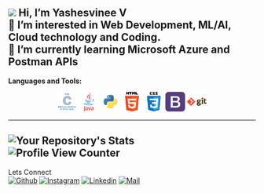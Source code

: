 <img src="https://raw.githubusercontent.com/verma-anushka/verma-anushka/master/gifs/wave.gif" width="30px"> Hi, I’m Yashesvinee V<br>
👀 I’m interested in Web Development, ML/AI, Cloud technology and Coding.  
🌱 I’m currently learning Microsoft Azure and Postman APIs<br> 
----
**Languages and Tools:**

<p align="center">

  <div align="center">
  
  <code><img height="40" src="https://raw.githubusercontent.com/github/explore/80688e429a7d4ef2fca1e82350fe8e3517d3494d/topics/c/c.png"></code>
  <code><img height="40" src="https://raw.githubusercontent.com/devicons/devicon/master/icons/java/java-original-wordmark.svg"></code> 
  <code><img height="40" src="https://raw.githubusercontent.com/github/explore/80688e429a7d4ef2fca1e82350fe8e3517d3494d/topics/python/python.png"></code>
  <code><img height="40" src="https://raw.githubusercontent.com/github/explore/80688e429a7d4ef2fca1e82350fe8e3517d3494d/topics/html/html.png"></code>
  <code><img height="40" src="https://raw.githubusercontent.com/github/explore/80688e429a7d4ef2fca1e82350fe8e3517d3494d/topics/css/css.png"></code> 
  <code><img height="40" src="https://raw.githubusercontent.com/github/explore/80688e429a7d4ef2fca1e82350fe8e3517d3494d/topics/bootstrap/bootstrap.png"></code>
   <code><img height="40" src="https://raw.githubusercontent.com/github/explore/80688e429a7d4ef2fca1e82350fe8e3517d3494d/topics/git/git.png"></code> 
 

  </div>
  </p>

----



![Your Repository's Stats](https://github-readme-stats.vercel.app/api?username=Yashesvinee&show_icons=true)
<br>
![Profile View Counter](https://komarev.com/ghpvc/?username=Yashesvinee)
----
Lets Connect<br>
[![Github](https://img.shields.io/github/followers/Yashesvinee?label=Follow&style=social)](https://github.com/Yashesvinee)
[![Instagram](https://img.shields.io/badge/-@yashesvineev-red?style=flat-square&logo=instagram&logoColor=white&link=https://www.instagram.com/yashesvineev/)](https://www.instagram.com/yashesvineev/)
[![Linkedin](https://img.shields.io/badge/-Yashesvinee_V-blue?style=flat-square&logo=linkedin&logoColor=white&link=https://www.linkedin.com/in/yashesvineev/)](https://www.linkedin.com/in/yashesvineev/)
[![Mail](https://img.shields.io/badge/-yashesvineev@gmail.com-gray?style=flat-square&logo=gmail&logoColor=red&link=https://www.linkedin.com/in/yashesvineev/)](mailto:yashesvineev@gmail.com)


